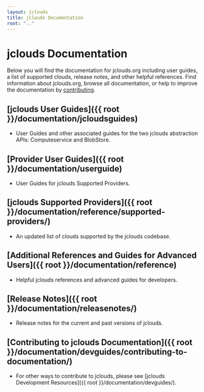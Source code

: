 ```yaml
---
layout: jclouds
title: jclouds Documentation
root: ".."
---
```


# jclouds Documentation

Below you will find the documentation for jclouds.org including user guides, a list of supported clouds, release notes, and other helpful 
references. Find information about jclouds.org, browse all documentation, or help to improve the documentation by [contributing](/documentation/devguides/contributing-to-documentation/).

## [jclouds User Guides]({{ root }}/documentation/jcloudsguides)

* User Guides and other associated guides for the two jclouds abstraction APIs: Computeservice and BlobStore.  

## [Provider User Guides]({{ root }}/documentation/userguide)

* User Guides for jclouds Supported Providers.

## [jclouds Supported Providers]({{ root }}/documentation/reference/supported-providers/)

* An updated list of clouds supported by the jclouds codebase.

## [Additional References and Guides for Advanced Users]({{ root }}/documentation/reference)

* Helpful jclouds references and advanced guides for developers.

## [Release Notes]({{ root }}/documentation/releasenotes/)

* Release notes for the current and past versions of jclouds.

## [Contributing to jclouds Documentation]({{ root }}/documentation/devguides/contributing-to-documentation/)

* For other ways to contribute to jclouds, please see [jclouds Development Resources]({{ root }}/documentation/devguides/).
